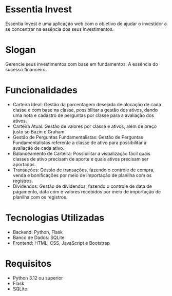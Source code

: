 # Essentia Invest
Essentia Invest é uma aplicação web com o objetivo de ajudar o investidor a se concentrar na essência dos seus investimentos.

# Slogan
Gerencie seus investimentos com base em fundamentos.
A essência do sucesso financeiro.

# Funcionalidades
- Carteira Ideal: Gestão da porcentagem desejada de alocação de cada classe e com base na classe, possibilitar a gestão dos ativos, dando uma nota e cadastro de perguntas por classe para a avaliação dos ativos.
- Carteira Atual: Gestão de valores por classe e ativos, além de preço justo so Bazin e Graham.
- Gestão de Perguntas Fundamentalistas: Gestão de Perguntas Fundamentalistas referente a classe de ativo para possibilitar a avaliação de cada ativo.
- Balanceamento de Carteira: Possibilitar a visualização fácil quais classes de ativo precisam de aporte e quais ativos precisam ser aportados.
- Transações: Gestão de transações, fazendo o controle de compra, venda e bonificações por meio de importação de planilha com os registros.
- Dividendos: Gestão de dividendos, fazendo o controle de data de pagamento, data com e valores recebidos por meio de importação de planilha com os registros.

# Tecnologias Utilizadas
- Backend: Python, Flask
- Banco de Dados: SQLite
- Frontend: HTML, CSS, JavaScript e Bootstrap

# Requisitos
- Python 3.12 ou superior
- Flask
- SQLite
